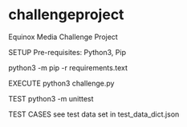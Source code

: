 # challengeproject

Equinox Media Challenge Project

SETUP
Pre-requisites: Python3, Pip

python3 -m pip -r requirements.text

EXECUTE
python3 challenge.py

TEST
python3 -m unittest

TEST CASES
see test data set in test_data_dict.json